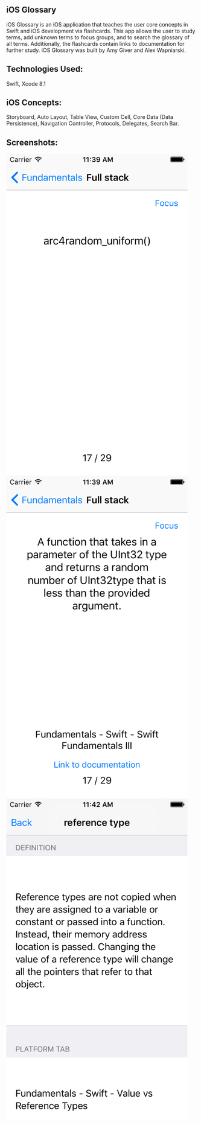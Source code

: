 ## iOS Glossary


iOS Glossary is an iOS application that teaches the user core concepts in Swift and iOS development via flashcards. This app allows the user to study terms, add unknown terms to focus groups, and to search the glossary of all terms. Additionally, the flashcards contain links to documentation for further study. iOS Glossary was built by Amy Giver and Alex Wapniarski.


## Technologies Used:


Swift, Xcode 8.1


## iOS Concepts:


Storyboard, Auto Layout, Table View, Custom Cell, Core Data (Data Persistence), Navigation Controller, Protocols, Delegates, Search Bar.

## Screenshots:

![screenshot 1](https://github.com/alex-wap/iosGlossary/blob/master/ss/s1.png "Screenshot 1")
![screenshot 2](https://github.com/alex-wap/iosGlossary/blob/master/ss/s2.png "Screenshot 2")
![screenshot 3](https://github.com/alex-wap/iosGlossary/blob/master/ss/s3.png "Screenshot 3")
